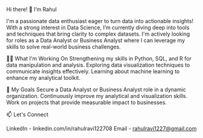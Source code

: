 Hi there! 👋 I’m Rahul

I'm a passionate data enthusiast eager to turn data into actionable insights!
With a strong interest in Data Science, I’m currently diving deep into tools and techniques that bring clarity to complex datasets.
I'm actively looking for roles as a Data Analyst or Business Analyst where I can leverage my skills to solve real-world business challenges.

👨‍💻 What I'm Working On
 Strengthening my skills in Python, SQL, and R for data manipulation and analysis.
 Exploring data visualization techniques to communicate insights effectively.
 Learning about machine learning to enhance my analytical toolkit.
 
🎯 My Goals
 Secure a Data Analyst or Business Analyst role in a dynamic organization.
 Continuously improve my analytical and visualization skills.
 Work on projects that provide measurable impact to businesses.
 
📫 Let's Connect
 
 LinkedIn - linkedin.com/in/rahulravi122708
 Email - rahulravi1227@gmail.com

<!---
Rahulravi1227/Rahulravi1227 is a ✨ special ✨ repository because its `README.md` (this file) appears on your GitHub profile.
You can click the Preview link to take a look at your changes.
--->
